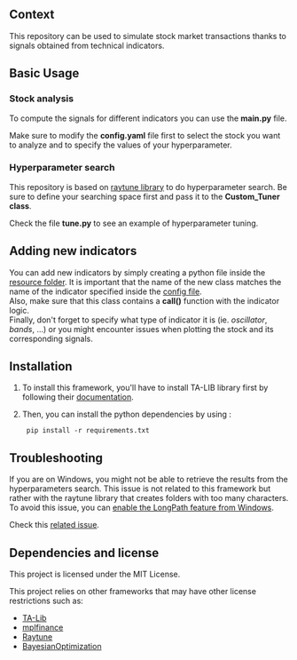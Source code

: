 ## Context

This repository can be used to simulate stock market transactions thanks to signals obtained from technical indicators.

## Basic Usage
### Stock analysis

To compute the signals for different indicators you can use the **main.py** file.

Make sure to modify the **config.yaml** file first to select the stock you want to analyze and to specify the values of your hyperparameter.

### Hyperparameter search

This repository is based on [raytune library](https://docs.ray.io/en/latest/tune/index.html) to do hyperparameter search. Be sure to define your searching space first and pass it to the **Custom_Tuner class**. 

Check the file **tune.py** to see an example of hyperparameter tuning.

## Adding new indicators

You can add new indicators by simply creating a python file inside the [resource folder](utils/ressources/). It is important that the name of the new class matches the name of the indicator specified inside the [config file](config.yaml).<br>
Also, make sure that this class contains a **call()** function with the indicator logic. <br> Finally, don't forget to specify what type of indicator it is (ie. *oscillator*, *bands*, ...) or you might encounter issues when plotting the stock and its corresponding signals.

## Installation

1. To install this framework, you'll have to install TA-LIB library first by following their [documentation](https://ta-lib.org/).

2. Then, you can install the python dependencies by using :

        pip install -r requirements.txt


## Troubleshooting 

If you are on Windows, you might not be able to retrieve the results from the hyperparameters search. This issue is not related to this framework but rather with the raytune library that creates folders with too many characters. To avoid this issue, you can [enable the LongPath feature from Windows](https://learn.microsoft.com/en-us/windows/win32/fileio/maximum-file-path-limitation?tabs=powershell).

Check this [related issue](https://discuss.ray.io/t/tune-run-ignores-loggers-none-and-fails-on-tbxlogger/927/7).

## Dependencies and license
This project is licensed under the MIT License.

This project relies on other frameworks that may have other license restrictions such as:
- [TA-Lib](https://github.com/TA-Lib/ta-lib)
- [mplfinance](https://github.com/matplotlib/mplfinance?tab=License-1-ov-file#readme)
- [Raytune](https://github.com/TA-Lib/ta-lib)
- [BayesianOptimization](https://github.com/bayesian-optimization/BayesianOptimization)